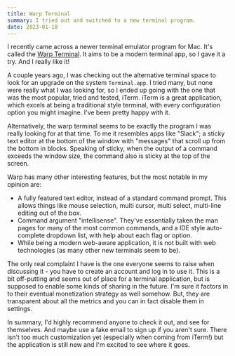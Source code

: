 ```yaml
---
title: Warp Terminal
summary: I tried out and switched to a new terminal program.
date: 2023-01-18
---
```


I recently came across a newer terminal emulator program for Mac.
It's called the [Warp Terminal](https://www.warp.dev).
It aims to be a modern terminal app, so I gave it a try. And I really like it!

A couple years ago, I was checking out the alternative terminal space to look for an upgrade on the system `Terminal.app`.
I tried many, but none were really what I was looking for, so I ended up going with the one that was the most popular, tried and tested, iTerm.
iTerm is a great application, which excels at being a traditional style terminal, with every configuration option you might imagine.
I've been pretty happy with it.

Alternatively, the warp terminal seems to be exactly the program I was really looking for at that time.
To me it resembles apps like "Slack"; a sticky text editor at the bottom of the window with "messages" that scroll up from the bottom in blocks.
Speaking of sticky, when the output of a command exceeds the window size, the command also is sticky at the top of the screen.

Warp has many other interesting features, but the most notable in my opinion are:
* A fully featured text editor, instead of a standard command prompt. This allows things like mouse selection, multi cursor, multi select, multi-line editing out of the box.
* Command argument "intellisense". They've essentially taken the man pages for many of the most common commands, and a IDE style auto-complete dropdown list, with help about each flag or option.
* While being a modern web-aware application, it is not built with web technologies (as many other new terminals seem to be).

The only real complaint I have is the one everyone seems to raise when discussing it - you have to create an account and log in to use it.
This is a bit off-putting and seems out of place for a terminal application, but is supposed to enable some kinds of sharing in the future.
I'm sure it factors in to their eventual monetization strategy as well somehow.
But, they are transparent about all the metrics and you can in fact disable them in settings.

In summary, I'd highly recommend anyone to check it out, and see for themselves. And maybe use a fake email to sign up if you aren't sure.
There isn't too much customization yet (especially when coming from iTerm!) but the application is still new and I'm excited to see where it goes.
